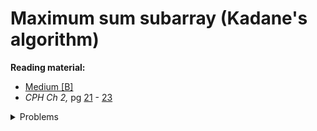 # Maximum sum subarray (Kadane's algorithm)

**Reading material:**
* [Medium [B]](https://medium.com/@rsinghal757/kadanes-algorithm-dynamic-programming-how-and-why-does-it-work-3fd8849ed73d)
* *CPH Ch 2,* pg [21](https://cses.fi/book/book.pdf#page=31) - [23](https://cses.fi/book/book.pdf#page=33)

<details>
<summary>Problems</summary>
<ul>
    <li><a href="https://cses.fi/problemset/task/1643">CSES Maximum Subarray Sum</a></li>
    <li><a href="https://www.codechef.com/problems/TSOH">Codechef TSOH TWO SACKS OF HAPPINESS</a></li>
    <li><a href="https://www.codechef.com/problems/KOL15B">Codechef KOL15B</a></li>
    <li><a href="https://codeforces.com/contest/1373/problem/D">CF 1373 D</a></li>
</ul>
</details>
